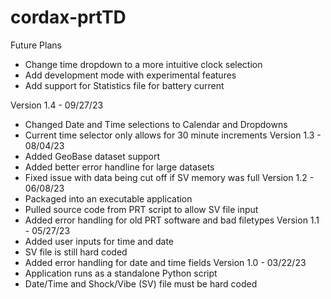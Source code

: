 # cordax-prtTD

Future Plans
  - Change time dropdown to a more intuitive clock selection
  - Add development mode with experimental features
  - Add support for Statistics file for battery current

Version 1.4 - 09/27/23
  - Changed Date and Time selections to Calendar and Dropdowns
  - Current time selector only allows for 30 minute increments
Version 1.3 - 08/04/23
  - Added GeoBase dataset support
  - Added better error handline for large datasets
  - Fixed issue with data being cut off if SV memory was full
Version 1.2 - 06/08/23
  - Packaged into an executable application
  - Pulled source code from PRT script to allow SV file input
  - Added error handling for old PRT software and bad filetypes
Version 1.1 - 05/27/23
  - Added user inputs for time and date
  - SV file is still hard coded
  - Added error handling for date and time fields
Version 1.0 - 03/22/23
  - Application runs as a standalone Python script
  - Date/Time and Shock/Vibe (SV) file must be hard coded

